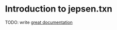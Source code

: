 # Introduction to jepsen.txn

TODO: write [great documentation](https://jacobian.org/writing/what-to-write/)
